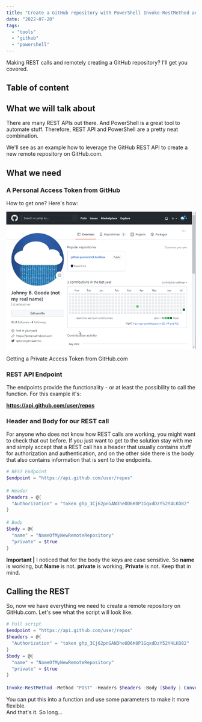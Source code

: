 ```yaml
---
title: "Create a GitHub repository with PowerShell Invoke-RestMethod and GitHub API"
date: "2022-07-20"
tags: 
  - "tools"
  - "github"
  - "powershell"
---
```


Making REST calls and remotely creating a GitHub repository? I'll get you covered.

<!--more-->
## Table of content 


## What we will talk about

There are many REST APIs out there. And PowerShell is a great tool to automate stuff. Therefore, REST API and PowerShell are a pretty neat combination.

We'll see as an example how to leverage the GitHub REST API to create a new remote repository on GitHub.com.

## What we need

### A Personal Access Token from GitHub

How to get one? Here's how:

![](images/2022-07-15.Default.03.gif)

Getting a Private Access Token from GitHub.com

### REST API Endpoint

The endpoints provide the functionality - or at least the possibility to call the function. For this example it's:

**https://api.github.com/user/repos**

### Header and Body for our REST call

For anyone who does not know how REST calls are working, you might want to check that out before. If you just want to get to the solution stay with me and simply accept that a REST call has a header that usually contains stuff for authorization and authentication, and on the other side there is the body that also contains information that is sent to the endpoints.

```powershell
# REST Endpoint 
$endpoint = "https://api.github.com/user/repos"

# Header 
$headers = @{
  "Authorization" = "token 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"
}

# Body 
$body = @{
  "name" = "NameOfMyNewRemoteRepository"
  "private" = $true
}
```

**Important |** I noticed that for the body the keys are case sensitive. So **name** is working, but **Name** is not. **private** is working, **Private** is not. Keep that in mind.

## Calling the REST

So, now we have everything we need to create a remote repository on GitHub.com. Let's see what the script will look like.

```powershell
# Full script 
$endpoint = "https://api.github.com/user/repos" 
$headers = @{
  "Authorization" = "token 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"
}
$body = @{
  "name" = "NameOfMyNewRemoteRepository"
  "private" = $true
}

Invoke-RestMethod -Method "POST" -Headers $headers -Body ($body | ConvertTo-Json) -Uri $endpoint
```

You can put this into a function and use some parameters to make it more flexible.  
And that's it. So long...
